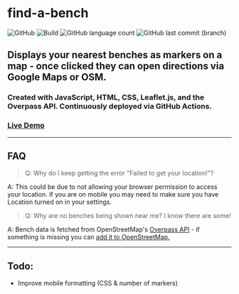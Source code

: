 # find-a-bench
![GitHub](https://img.shields.io/github/license/EddieRowe/find-a-bench)
![Build](https://img.shields.io/github/actions/workflow/status/EddieRowe/find-a-bench/pages/pages-build-deployment)
![GitHub language count](https://img.shields.io/github/languages/count/EddieRowe/find-a-bench)
![GitHub last commit (branch)](https://img.shields.io/github/last-commit/EddieRowe/find-a-bench/main)

## Displays your nearest benches as markers on a map - once clicked they can open directions via Google Maps or OSM.

### Created with JavaScript, HTML, CSS, Leaflet.js, and the Overpass API. Continuously deployed via GitHub Actions.

### [Live Demo](https://eddierowe.github.io/find-a-bench/)

___

## FAQ
> Q: Why do I keep getting the error "Failed to get your location!"?

A: This could be due to not allowing your browser permission to access your location. If you are on mobile you may need to make sure you have Location turned on in your settings.

> Q: Why are no benches being shown near me? I know there are some!

A: Bench data is fetched from OpenStreetMap's [Overpass API](https://wiki.openstreetmap.org/wiki/Overpass_API) - if something is missing you can [add it to OpenStreetMap.](https://wiki.openstreetmap.org/wiki/Contribute_map_data)

___
## Todo:
- Improve mobile formatting (CSS & number of markers)
